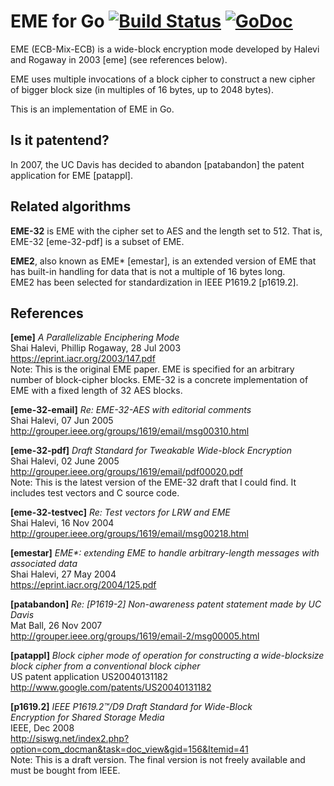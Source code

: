 EME for Go [![Build Status](https://drone.io/github.com/rfjakob/eme/status.png)](https://drone.io/github.com/rfjakob/eme/latest) [![GoDoc](https://godoc.org/github.com/rfjakob/eme?status.svg)](https://godoc.org/github.com/rfjakob/eme)
==========

EME (ECB-Mix-ECB) is a wide-block encryption mode developed by Halevi
and Rogaway in 2003 [eme] (see references below).

EME uses multiple invocations of a block cipher to construct a new
cipher of bigger block size (in multiples of 16 bytes, up to 2048 bytes).

This is an implementation of EME in Go.

Is it patentend?
----------------

In 2007, the UC Davis has decided to abandon [patabandon] the patent
application for EME [patappl].

Related algorithms
------------------

**EME-32** is EME with the cipher set to AES and the length set to 512.
That is, EME-32 [eme-32-pdf] is a subset of EME.

**EME2**, also known as EME* [emestar], is an extended version of EME
that has built-in handling for data that is not a multiple of 16 bytes
long.  
EME2 has been selected for standardization in IEEE P1619.2 [p1619.2].

References
----------

**[eme]** *A Parallelizable Enciphering Mode*  
Shai Halevi, Phillip Rogaway, 28 Jul 2003  
https://eprint.iacr.org/2003/147.pdf  
Note: This is the original EME paper. EME is specified for an arbitrary
number of block-cipher blocks. EME-32 is a concrete implementation of
EME with a fixed length of 32 AES blocks.

**[eme-32-email]** *Re: EME-32-AES with editorial comments*  
Shai Halevi, 07 Jun 2005  
http://grouper.ieee.org/groups/1619/email/msg00310.html

**[eme-32-pdf]** *Draft Standard for Tweakable Wide-block Encryption*  
Shai Halevi, 02 June 2005  
http://grouper.ieee.org/groups/1619/email/pdf00020.pdf  
Note: This is the latest version of the EME-32 draft that I could find. It
includes test vectors and C source code.

**[eme-32-testvec]** *Re: Test vectors for LRW and EME*  
Shai Halevi, 16 Nov 2004  
http://grouper.ieee.org/groups/1619/email/msg00218.html

**[emestar]** _EME*: extending EME to handle arbitrary-length
messages with associated data_  
Shai Halevi, 27 May 2004  
https://eprint.iacr.org/2004/125.pdf

**[patabandon]** *Re: [P1619-2] Non-awareness patent statement made by UC Davis*  
Mat Ball, 26 Nov 2007  
http://grouper.ieee.org/groups/1619/email-2/msg00005.html

**[patappl]** *Block cipher mode of operation for constructing a wide-blocksize block cipher from a conventional block cipher*  
US patent application US20040131182  
http://www.google.com/patents/US20040131182

**[p1619.2]** *IEEE P1619.2™/D9 Draft Standard for Wide-Block  
Encryption for Shared Storage Media*  
IEEE, Dec 2008  
http://siswg.net/index2.php?option=com_docman&task=doc_view&gid=156&Itemid=41  
Note: This is a draft version. The final version is not freely available
and must be bought from IEEE.
